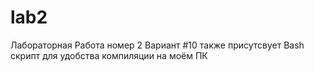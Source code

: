 # lab2
Лабораторная Работа номер 2 Вариант #10 
также присутсвует Bash скрипт для удобства компиляции на моём ПК
